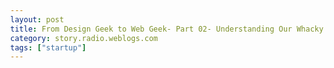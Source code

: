 ```yaml
---
layout: post
title: From Design Geek to Web Geek- Part 02- Understanding Our Whacky Site and Template Architecture
category: story.radio.weblogs.com
tags: ["startup"]
---
```

<head>
<meta http-equiv="Content-Type" content="text/html; charset=UTF-8">
    <meta http-equiv="Expires" content="Mon, 01 Jan 1990 01:00:00 GMT">
    <title>From Design Geek to Web Geek: Part 02: Understanding Our Whacky Site and Template Architecture</title>
    <style type="text/css">
      body {
        margin-top: 0px;
        margin-left: 0px;
        margin-right: 0px;
        margin-bottom: 0px;
        }

      body, td, p {
        font-family: verdana, sans-serif;
        font-size: 90%;
        }

      h2 { 
        font-family: Verdana, Arial, Helvetica, sans-serif; font-size: 24px; font-weight: bold
        }
      .header {
        font-family: Verdana, Arial, Helvetica, sans-serif; font-size: 40px; font-weight: bold
        }
      .realsmall {
        font-family: Verdana, Arial, Helvetica, sans-serif; font-size: 9px;
        }
      .small {
        font-family: Verdana, Arial, Helvetica, sans-serif; font-size: 10px;
        }
      </style>
    </head>

| 

 |

| ![](http://radio.weblogs.com/0103807/images/trans60x60.gif)  
 | Last updated: 7/31/2002; 9:41:01 AM  
 | ![](http://radio.weblogs.com/0103807/images/trans60x60.gif) |

| ![](http://radio.weblogs.com/0103807/images/trans60x1.gif)  
 | 

<font size="+3"><b><a href="http://radio.weblogs.com/0103807/" style="color:black; text-decoration:none">The FuzzyBlog!</a></b></font>  
_Marketing 101. Consulting 101. PHP Consulting. Random geeky stuff. I Blog Therefore I Am._

<font size="+1"><b>From Design Geek to Web Geek: Part 02: Understanding Our Whacky Site and Template Architecture</b></font>

To: Gretchen  
From: Scott  
Re: Understanding Our Whacky Site and Template Architecture

Disclaimer: This document is part of the "From Design Geek to Web Geek" series of articles that I am writing to train my consulting partner, Gretchen,&nbsp;in core web technologies.&nbsp; She would currently be described as a design geek that gets more and more technical as our business grows.&nbsp; [More...](http://radio.weblogs.com/0103807/stories/2002/07/19/fromDesignGeekToWebGeekPart0Introduction.html)&nbsp; Even though it's an internal training document, there is enough reusable content here to make it generally applicable hence the decision to blog these as I write them.

## Background

.

## What is SCP?

SCP stands for "secure copy" (the "cp" is the Unix copy command).&nbsp;&nbsp; SCP, unlike FTP, is "secure" which means that passwords aren't sent over the Internet, unencrypted.&nbsp; Even though passwords are rarely sniffed, security is DAMN important hence the advent of SCP.&nbsp; SCP functions similarly to a DOS copy command although the syntax is different.&nbsp; The nice thing about SCP is that it lets you move large groups of files to and from systems with just a few keystrokes.

## Where Do I Get SCP for Windows?

The SCP version that we use is PSCP which is part of the PUTTY SSH (secure shell) package.&nbsp; PSCP is free and can be downloaded from this url:

[http://www.chiark.greenend.org.uk/~sgtatham/putty/download.html](http://www.chiark.greenend.org.uk/~sgtatham/putty/download.html)

Download the pscp.exe file and make sure that you save it into the winnt directory (or where ever Windows is installed).&nbsp; By saving it to this directory then the pscp program will always be available to you since the main Windows directory is always in your path statement.

## How Do I Install SCP for Windows?

No need. You did it above.

## How Do I Copy Files from Windows to Unix?

The simplest way to use pscp to copy files to a Unix host is like this:

pscp FILENAME [USERNAME@DOMAIN.EXT:/DIRECTORY](mailto:USERNAME@DOMAIN.EXT:/DIRECTORY)

Notes:

- PSCP is used from a DOS command line which you get under Windows 2000 by typing "CMD" into the Run command from the Start Menu. It's also available as an Icon but I have no idea where it's located. 
- The first time you use PSCP on a given computer for a given domain, it will ask you if the encryption key is valid. The general answer is yes. 
- After you press ENTER when using PSCP you will be asked for your password. Type it in and press ENTER to begin transfering files. 
- In the examples below the website blogsafe.com is implemented as a normal Unix user with a /home/blogsafe.com/ user directory and a standard htdocs directory below that 

Examples:

> To copy the file c:index.php to a Unix host named "blogsafe.com" with the "gcahaly" account and place it in the /htdocs/test directory you would use:
> 
> pscp c:index.php gcahaly@blogsafe.com:/home/blogsafe.com/htdocs/test
> 
> To copy the file index.php in the current directory to a unix host named "blogsafe.com" with the "gcahaly" account and place it in the /htdocs/test directory you would use:
> 
> pscp index.php gcahaly@blogsafe.com:/home/blogsafe.com/htdocs/test
> 
> To copy the file index.php in the current directory, AND preserve the file date and time, you need to use the -p (preserve) option, to a unix host named "blogsafe.com" with the "gcahaly" account and place it in the /htdocs/test directory you would use:
> 
> pscp -p index.php gcahaly@blogsafe.com:/home/blogsafe.com/htdocs/test
> 
> To copy all .JPG files in the current directory in the current directory, AND preserve the file date and time, you need to use the -p (preserve) option, to a unix host named "blogsafe.com" with the "gcahaly" account and place it in the /htdocs/test directory you would use:
> 
> pscp -p *.jpg gcahaly@blogsafe.com:/home/blogsafe.com/htdocs/test
> 
> To copy all files in the in the current directory and all subdirectories, AND preserve the file date and time, you need to use the -P (preserve) and -R (recurse) options, to a unix host named "blogsafe.com" with the "gcahaly" account and place it in the /htdocs/test directory you would use:
> 
> pscp *.* -p -r gcahaly@blogsafe.com:/home/blogsafe.com/htdocs/test
## How do I Copy Files from Unix to Windows?

## More

  
  

<script language="JavaScript" type="text/javascript"><!--
	var imageUrl = "http://radio.xmlstoragesystem.com/weblogStats/count.gif";
	var imageTag = "<img src=\"" + imageUrl + "?group=radio1&usernum=103807&referer=" + escape (document.referrer) + "\" height=\"1\" width=\"1\">";
	document.write (imageTag);
	//--></script>

 | ![](http://radio.weblogs.com/0103807/images/trans60x1.gif)  
 |
| ![](http://radio.weblogs.com/0103807/images/trans60x60.gif)  
 | Copyright 2002 © The FuzzyStuff  
 | ![](http://radio.weblogs.com/0103807/images/trans60x60.gif)  
 |


